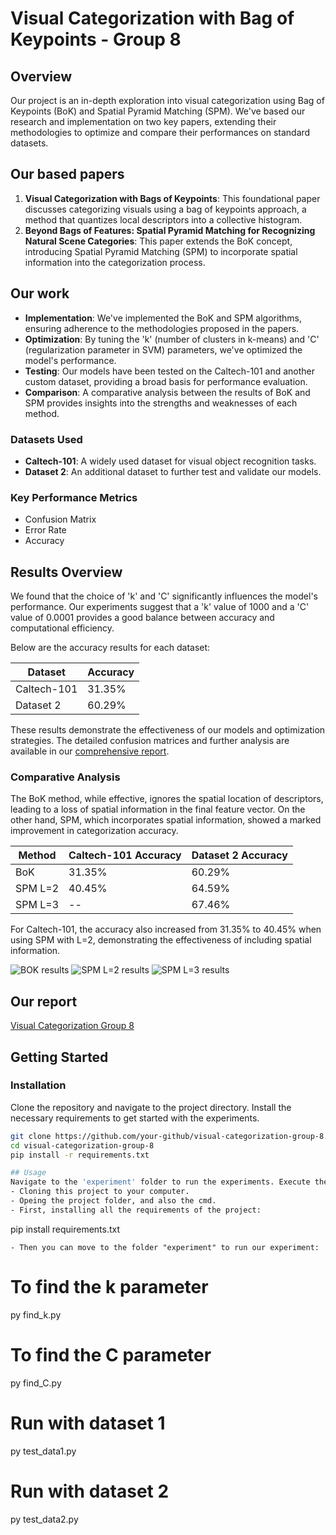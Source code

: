 # Visual Categorization with Bag of Keypoints - Group 8

## Overview
Our project is an in-depth exploration into visual categorization using Bag of Keypoints (BoK) and Spatial Pyramid Matching (SPM). We've based our research and implementation on two key papers, extending their methodologies to optimize and compare their performances on standard datasets.


## Our based papers
1. **Visual Categorization with Bags of Keypoints**: This foundational paper discusses categorizing visuals using a bag of keypoints approach, a method that quantizes local descriptors into a collective histogram.
2. **Beyond Bags of Features: Spatial Pyramid Matching for Recognizing Natural Scene Categories**: This paper extends the BoK concept, introducing Spatial Pyramid Matching (SPM) to incorporate spatial information into the categorization process.

## Our work
- **Implementation**: We've implemented the BoK and SPM algorithms, ensuring adherence to the methodologies proposed in the papers.
- **Optimization**: By tuning the 'k' (number of clusters in k-means) and 'C' (regularization parameter in SVM) parameters, we've optimized the model's performance.
- **Testing**: Our models have been tested on the Caltech-101 and another custom dataset, providing a broad basis for performance evaluation.
- **Comparison**: A comparative analysis between the results of BoK and SPM provides insights into the strengths and weaknesses of each method.

### Datasets Used
- **Caltech-101**: A widely used dataset for visual object recognition tasks.
- **Dataset 2**: An additional dataset to further test and validate our models.

### Key Performance Metrics
- Confusion Matrix
- Error Rate
- Accuracy

## Results Overview

We found that the choice of 'k' and 'C' significantly influences the model's performance. Our experiments suggest that a 'k' value of 1000 and a 'C' value of 0.0001 provides a good balance between accuracy and computational efficiency.

Below are the accuracy results for each dataset:

| Dataset     | Accuracy  |
|-------------|-----------|
| Caltech-101 | 31.35%    |
| Dataset 2   | 60.29%    |

These results demonstrate the effectiveness of our models and optimization strategies. The detailed confusion matrices and further analysis are available in our [comprehensive report](https://drive.google.com/file/d/1nLKfMoRdf1AGfQUSnw6BhtmRKCzZXevJ/view?usp=sharing).

### Comparative Analysis
The BoK method, while effective, ignores the spatial location of descriptors, leading to a loss of spatial information in the final feature vector. On the other hand, SPM, which incorporates spatial information, showed a marked improvement in categorization accuracy.

| Method      | Caltech-101 Accuracy | Dataset 2 Accuracy |
|-------------|----------------------|--------------------|
| BoK         | 31.35%               | 60.29%             |
| SPM L=2     | 40.45%               | 64.59%             |
| SPM L=3     | --                   | 67.46%             |

For Caltech-101, the accuracy also increased from 31.35% to 40.45% when using SPM with L=2, demonstrating the effectiveness of including spatial information.

![BOK results](https://ibb.co/gjkGdX4)
![SPM L=2 results](https://ibb.co/WcjGXZC)
![SPM L=3 results](https://ibb.co/58z7JPt)

## Our report
[Visual Categorization Group 8](https://drive.google.com/file/d/1nLKfMoRdf1AGfQUSnw6BhtmRKCzZXevJ/view?usp=sharing)

## Getting Started

### Installation
Clone the repository and navigate to the project directory. Install the necessary requirements to get started with the experiments.

```bash
git clone https://github.com/your-github/visual-categorization-group-8.git
cd visual-categorization-group-8
pip install -r requirements.txt

## Usage
Navigate to the 'experiment' folder to run the experiments. Execute the scripts to find optimal parameters and test the datasets.
- Cloning this project to your computer.
- Opeing the project folder, and also the cmd.
- First, installing all the requirements of the project:
```
pip install requirements.txt
```
- Then you can move to the folder "experiment" to run our experiment:
```
# To find the k parameter
py find_k.py

# To find the C parameter
py find_C.py

# Run with dataset 1
py test_data1.py

# Run with dataset 2
py test_data2.py
```
